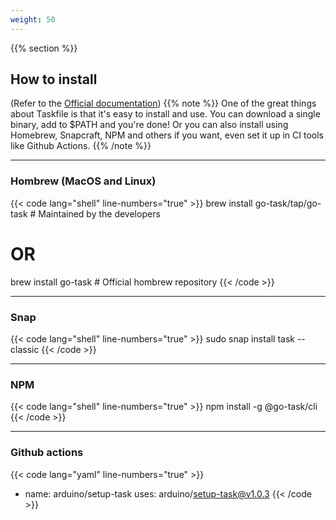 ```yaml
---
weight: 50
---
```

{{% section %}}
## How to install


(Refer to the [Official documentation](https://taskfile.dev/installation/))
{{% note %}}
One of the great things about Taskfile is that it's easy to install and use. You can download a single binary, add to $PATH and you're done! Or you can also install using Homebrew, Snapcraft, NPM and others if you want, even set it up in CI tools like Github Actions.
{{% /note %}}

------

### Hombrew (MacOS and Linux)
{{< code lang="shell" line-numbers="true" >}}
brew install go-task/tap/go-task # Maintained by the developers
# OR
brew install go-task # Official hombrew repository
{{< /code >}}

------

### Snap
{{< code lang="shell" line-numbers="true" >}}
sudo snap install task --classic
{{< /code >}}

------

### NPM
{{< code lang="shell" line-numbers="true" >}}
npm install -g @go-task/cli
{{< /code >}}

------

### Github actions
{{< code lang="yaml" line-numbers="true" >}}
- name: arduino/setup-task
  uses: arduino/setup-task@v1.0.3
{{< /code >}}
